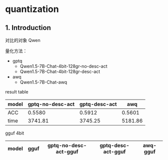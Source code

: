 # quantization

## 1. Introduction

对比的对象 Qwen

量化方法：

* gptq
    * Qwen1.5-7B-Chat-4bit-128gr-no-desc-act
    * Qwen1.5-7B-Chat-4bit-128gr-desc-act
* awq
    * Qwen1.5-7B-Chat-awq

result table

| model | gptq-no-desc-act | gptq-desc-act | awq     |
|-------|------------------|---------------|---------|
| ACC   | 0.5580           | 0.5912        | 0.5601  |
| time  | 3741.81          | 3745.25       | 5181.86 |

gguf 4bit

| model | gguf | gptq-no-desc-act-gguf | gptq-desc-act-gguf | awq-gguf |
|-------|------|-----------------------|--------------------|----------|